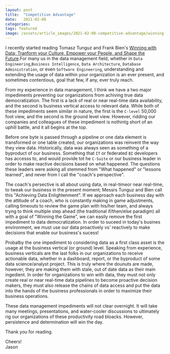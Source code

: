 ```yaml
---
layout: post
title:  "Competitive Advantage"
date:   2021-02-08 
categories:  
tags: featured 
image: /assets/article_images/2021-02-08-competitive-advantage/winning-with-data.JPG
---
```


I recently started reading Tomasz Tunguz and Frank Bien's [Winning with Data; Tranform your Culture, Empower your People, and Shape the Future](https://www.amazon.com/Winning-Data-Transform-Culture-Empower/dp/1119257239/ref=sxts_sxwds-bia-wc-rsf1_0?crid=4Z226TRMUADD&cv_ct_cx=winning+with+data&dchild=1&keywords=winning+with+data&pd_rd_i=1119257239&pd_rd_r=a6dcb17d-fb9d-4945-b403-ab685ca83205&pd_rd_w=g4JpJ&pd_rd_wg=tX4wd&pf_rd_p=5168df84-062d-4bdf-8a6e-2680813bd42f&pf_rd_r=CYJBG2YRGJA9R3YR4PYF&psc=1&qid=1612796155&sprefix=Winning+with+%2Caps%2C314&sr=1-1-7bf78e84-8ef2-4f13-9926-bee5153e81cb).For many us in the data management field, whether in `Data Engineering`,`Business Intelligence`, `Data Architecture`, `Database Administration`, or even `Software Engineering`, understanding and extending the usage of data within your organization is an ever present, and sometimes contentious, goal that few, if any, ever truly reach. 

From my experience in data management, I think we have a two major impediments preventing our organizations from achiving true data democratization. The first is a lack of real or near real-time data availability, and the second is business vertical access to relevant data. While both of these impediments seem similar in nature, the first is the `C-level` 50,000 foot view, and the second is the ground level view. However, ridding our companies and colleagues of these impediment is nothintg short of an uphill battle, and it all begins at the top. 

Before one byte is passed through a pipeline or one data element is transformed or one table created, our organizations was reinvent the way they view data. Historically, data was always seen as something of a byproduct of our business. Something that `IT` or federated `BI` developers has accesss to, and would provide tot he `C-Suite` or our business leader in order to make reactive decisions based on what happened. The questions these leaders were asking all stemmed from "What happened" or "lessons learned", and never from I call the "coach's perspective". 

The coach's persective is all about using data, in real-timeor near real-time, to tweak our business in the present moment; Messrs Tunguz and Bien call this "Achieving Data Enlightenment". If we approach each business day with the attitude of a coach, who is constantly making in game adjustments, calling timeouts to review the game plan with his/her team, and always tryng to think multiple step ahead (the traditional if/then/else paradigm) all with a goal of "Winning the Game", we can easily remove the first impediment to data democratization. In order to suceed in today's busines environment, we must use our data proactively vs' reactively to make decisions that enable our business's sucess! 

Probalby the one impediment to considering data as a first class asset is the usage at the business vertical (or ground) level. Speaking from experience, business verticals are the last folks in our organizations to receive actionable data, whether in a dashboard, report, or the byproduct of some data science/analyst project. This is truly where the dounuts are made, however, they are making them with stale, out of date data as their main ingedient. In order for organizations to win with data, they must not only create real or near real-time data pipelines to become proactive decision makers, they must also release the chains of data access and put the data into the hands of the business professionals in order to maximize their business operations. 

These data management impediments will not clear overnight. It will take many meetings, presentations, and water-cooler discussions to ultimately rig our organizations of these productivity road bloacks. However, persistence and determination will win the day. 

Thank you for reading. 

Cheers!         
Jason 